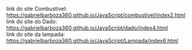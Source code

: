 link do site Combustivel: https://gabrielbarboza360.github.io/JavaScript/combustivel/index2.html <br>
link do site do Dado: https://gabrielbarboza360.github.io/JavaScript/dado/index4.html <br>
link do site da lampada: https://gabrielbarboza360.github.io/JavaScript/Lampada/index6.html
